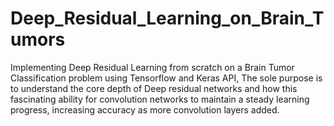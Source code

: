 # Deep_Residual_Learning_on_Brain_Tumors
Implementing Deep Residual Learning from scratch on a Brain Tumor Classification problem using Tensorflow and Keras API, The sole purpose is to understand the core depth of Deep residual networks and how this fascinating ability for convolution networks to maintain a steady learning progress, increasing accuracy as more convolution layers added.
